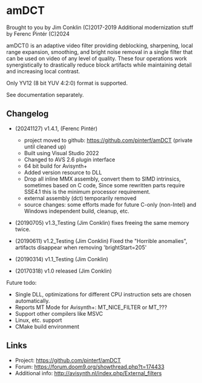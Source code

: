 # amDCT

Brought to you by Jim Conklin (C)2017-2019
Additional modernization stuff by Ferenc Pintér (C)2024

amDCT() is an adaptive video filter providing deblocking, sharpening, local range expansion, 
smoothing, and bright noise removal in a single filter that can be used on video of any level 
of quality. These four operations work synergistically to drastically reduce block artifacts 
while maintaining detail and increasing local contrast. 

Only YV12 (8 bit YUV 4:2:0) format is supported.

See documentation separately.

## Changelog

- (20241127) v1.4.1, (Ferenc Pintér)

  - project moved to github: https://github.com/pinterf/amDCT
    (private until cleaned up)
  - Built using Visual Studio 2022
  - Changed to AVS 2.6 plugin interface
  - 64 bit build for Avisynth+
  - Added version resource to DLL
  - Drop all inline MMX assembly, convert them to SIMD intrinsics, sometimes based on C code, 
    Since some rewritten parts require SSE4.1 this is the minimum processor requirement.
  - external assembly (dct) temporarily removed
  - source changes: some efforts made for future C-only (non-Intel) and Windows independent build, cleanup, etc.

- (20190705) v1.3_Testing (Jim Conklin)
  fixes freeing the same memory twice.

- (20190611) v1.2_Testing (Jim Conklin)
  Fixed the "Horrible anomalies", artifacts disappear when removing 'brightStart=205'

- (20190314) v1.1_Testing (Jim Conklin)

- (20170318) v1.0 released (Jim Conklin)

Future todo:
  - Single DLL, optimizations for different CPU instruction sets are chosen automatically.
  - Reports MT Mode for Avisynth+: MT_NICE_FILTER or MT_???
  - Support other compilers like MSVC
  - Linux, etc. support
  - CMake build environment

## Links
- Project: https://github.com/pinterf/amDCT
- Forum: https://forum.doom9.org/showthread.php?t=174433
- Additional info: http://avisynth.nl/index.php/External_filters
